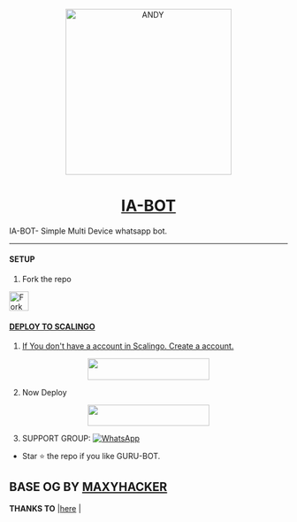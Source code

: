 
<p align="center">  
  <a href="https://youtu.be/WcA7GZ">
    <img alt="ANDY" height="300" src="https://cdn.jsdelivr.net/gh/Guru322/api@Guru/guru.jpg">
    <h1 align="center">IA-BOT</h1>
  </a>
</p>

####  
IA-BOT- Simple Multi Device whatsapp bot.

***

#### SETUP

1. Fork the repo
    <br>
<a href="https://github.com/andymrlit/IA-BOTfork">
    <img alt="Fork repo" height="35" src="https://i.redd.it/upc6sexvri151.jpg">


#### DEPLOY TO SCALINGO 

1. If You don't have a account in Scalingo. Create a account.
    <br>
<p align="center"><a href="https://scalingo.com/"> <img src="https://img.shields.io/badge/Scalingo%20Account-blue?style=for-the-badge&logo=scalingo" width="220" height="38.45"/></a></p>

2. Now Deploy
    <br>
<p align="center"><a href="https://youtu.be/WcA7GZuaN0A"> <img src="https://img.shields.io/badge/Scalingo%20Deploy-blue?style=for-the-badge&logo=youtube" width="220" height="38.45"/></a></p>




3. SUPPORT GROUP: <a href="https://chat.whatsapp.comUICp3qOm2a1Ur8f"><img alt="WhatsApp" src="https://camo.githubusercontent.com/2157131829ac512183ee8f8b6c6f803688a4cc66a2e686602844e80478401a7c/68747470733a2f2f696d672e736869656c64732e696f2f62616467652f4a6f696e2047726f75702d3235443336363f7374796c653d666f722d7468652d6261646765266c6f676f3d7768617473617070266c6f676f436f6c6f723d7768697465"/></a>

- Star ⭐ the repo if you like GURU-BOT.

## BASE OG BY [MAXYHACKER](https://github.com/BochilGaming/games-wabot/tree/multi-device)


 **THANKS TO** |[here](https://github.com/andymrlit/#thanks-to) | 



